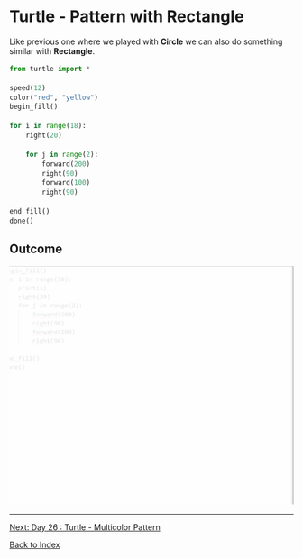 # Turtle - Pattern with Rectangle

Like previous one where we played with **Circle** we can also do something similar with **Rectangle**.

```python
from turtle import *

speed(12)
color("red", "yellow")
begin_fill()

for i in range(18):
    right(20)

    for j in range(2):
        forward(200)
        right(90)
        forward(100)
        right(90)

end_fill()
done()
```

## Outcome

![Pattern with Rectangle](img/turtle/rectangle_pattern.gif)

---

[Next: Day 26 : Turtle - Multicolor Pattern](26-day26.md)

[Back to Index](index.md)
